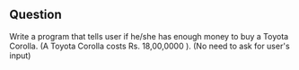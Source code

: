 ## Question

Write a program that tells user if he/she has enough money to buy a Toyota Corolla. (A Toyota Corolla costs Rs. 18,00,0000 ). (No need to ask for user's input)